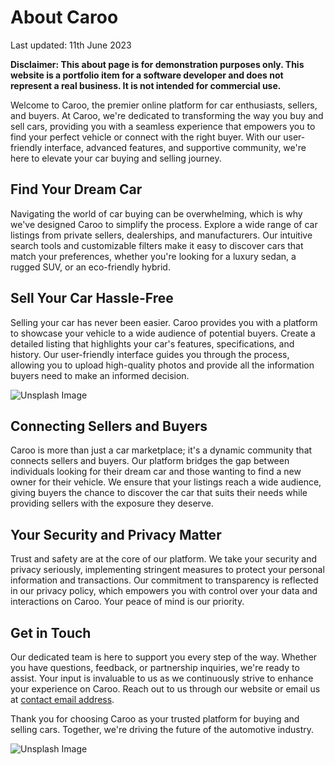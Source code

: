 # About Caroo

Last updated: 11th June 2023

**Disclaimer: This about page is for demonstration purposes only. This website is a portfolio item for a software developer and does not represent a real business. It is not intended for commercial use.**

Welcome to Caroo, the premier online platform for car enthusiasts, sellers, and buyers. At Caroo, we're dedicated to transforming the way you buy and sell cars, providing you with a seamless experience that empowers you to find your perfect vehicle or connect with the right buyer. With our user-friendly interface, advanced features, and supportive community, we're here to elevate your car buying and selling journey.

## Find Your Dream Car

Navigating the world of car buying can be overwhelming, which is why we've designed Caroo to simplify the process. Explore a wide range of car listings from private sellers, dealerships, and manufacturers. Our intuitive search tools and customizable filters make it easy to discover cars that match your preferences, whether you're looking for a luxury sedan, a rugged SUV, or an eco-friendly hybrid.

## Sell Your Car Hassle-Free

Selling your car has never been easier. Caroo provides you with a platform to showcase your vehicle to a wide audience of potential buyers. Create a detailed listing that highlights your car's features, specifications, and history. Our user-friendly interface guides you through the process, allowing you to upload high-quality photos and provide all the information buyers need to make an informed decision.

![Unsplash Image](https://images.unsplash.com/photo-1603803669776-ae2317cf3c97?ixlib=rb-4.0.3&ixid=M3wxMjA3fDB8MHxwaG90by1wYWdlfHx8fGVufDB8fHx8fA%3D%3D&auto=format&fit=crop&w=2787&q=80)

## Connecting Sellers and Buyers

Caroo is more than just a car marketplace; it's a dynamic community that connects sellers and buyers. Our platform bridges the gap between individuals looking for their dream car and those wanting to find a new owner for their vehicle. We ensure that your listings reach a wide audience, giving buyers the chance to discover the car that suits their needs while providing sellers with the exposure they deserve.

## Your Security and Privacy Matter

Trust and safety are at the core of our platform. We take your security and privacy seriously, implementing stringent measures to protect your personal information and transactions. Our commitment to transparency is reflected in our privacy policy, which empowers you with control over your data and interactions on Caroo. Your peace of mind is our priority.

## Get in Touch

Our dedicated team is here to support you every step of the way. Whether you have questions, feedback, or partnership inquiries, we're ready to assist. Your input is invaluable to us as we continuously strive to enhance your experience on Caroo. Reach out to us through our website or email us at [contact email address](mailto:contact@caroo.com).

Thank you for choosing Caroo as your trusted platform for buying and selling cars. Together, we're driving the future of the automotive industry.

![Unsplash Image](https://images.unsplash.com/photo-1621523027246-a5c3eae0382d?ixlib=rb-4.0.3&ixid=M3wxMjA3fDB8MHxwaG90by1wYWdlfHx8fGVufDB8fHx8fA%3D%3D&auto=format&fit=crop&w=2940&q=80)
